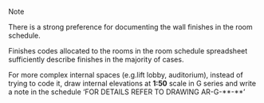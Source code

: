 <span class="transform-to-uppercase">Note</span>

There is a strong preference for documenting the wall finishes in the room schedule.

Finishes codes allocated to the rooms in the room schedule spreadsheet sufficiently describe finishes in the majority of cases.

For more complex internal spaces (e.g.lift lobby, auditorium), instead of trying to code it, draw internal elevations at **1:50** scale in G series and write a note in the schedule ‘FOR
DETAILS REFER TO DRAWING AR-G-\*\*-\*\*’